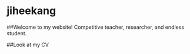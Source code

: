 # jiheekang
##Welcome to my website!
Competitive teacher, researcher, and endless student.

##Look at my CV
